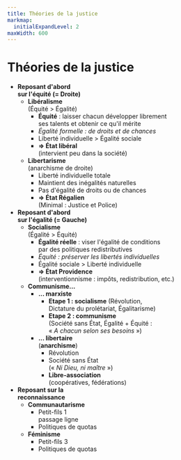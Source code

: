 ```yaml
---
title: Théories de la justice
markmap:
  initialExpandLevel: 2
maxWidth: 600
---
```

# **Théories de la justice**
- **Reposant d'abord <br>sur l'équité (= Droite)**
  - **Libéralisme** <br> (Équité > Égalité) <!--fold-->
    - **Équité** : laisser chacun développer librement <br>ses talents et obtenir ce qu'il mérite
    - *Égalité formelle : de droits et de chances*
    - Liberté individuelle > Égalité sociale
    - **=> État libéral** <br> (intervient peu dans la société)
  - **Libertarisme** <br> (anarchisme de droite)
    - Liberté individuelle totale
    - Maintient des inégalités naturelles
    - Pas d'égalité de droits ou de chances
    - **=> État Régalien** <br> (Minimal : Justice et Police) 
- **Reposant d'abord <br>sur l'égalité (= Gauche)**
  - **Socialisme** <br> (Égalité > Équité)<!--fold-->
    - **Égalité réelle** : viser l'égalité de conditions <br>par des politiques redistributives 
    - *Équité : préserver les libertés individuelles*
    -  Égalité sociale > Liberté individuelle
    - **=> État Providence** <br> (interventionnisme : impôts, redistribution, etc.)
  - **Communisme...**
    - **... marxiste**
      - **Etape 1 : socialisme** (Révolution,  <br> Dictature du prolétariat, Égalitarisme)
      - **Etape 2 : communisme** <br> (Société sans État, Égalité + Équité : <br> « *A chacun selon ses besoins* »)
    - **... libertaire** <br> (**anarchisme**)
      - Révolution
      - Société sans État <br> (« *Ni Dieu, ni maître* »)
      - **Libre-association** <br> (coopératives, fédérations)
- **Reposant sur la <br>reconnaissance**
  - **Communautarisme** <!--fold-->
    - Petit-fils 1 <br> passage ligne
    - Politiques de quotas
  - **Féminisme**
    - Petit-fils 3
    - Politiques de quotas